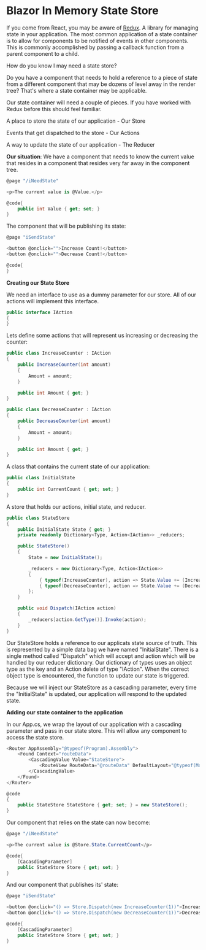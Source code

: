 # Blazor In Memory State Store

If you come from React, you may be aware of [Redux](https://redux.js.org/). A library for managing state in your application. The most common application of a state container is to allow for components to be notified of events in other components. This is commonly accomplished by passing a callback function from a parent component to a child.

How do you know I may need a state store?

Do you have a component that needs to hold a reference to a piece of state from a different component that may be dozens of level away in the render tree? That's where a state container may be applicable.

Our state container will need a couple of pieces. If you have worked with Redux before this should feel familiar.

A place to store the state of our application - Our Store

Events that get dispatched to the store - Our Actions

A way to update the state of our application - The Reducer

**Our situation**: We have a component that needs to know the current value that resides in a component that resides very far away in the component tree.

```csharp
@page "/iNeedState"

<p>The current value is @Value.</p>

@code{
    public int Value { get; set; }
}
```

The component that will be publishing its state:

```csharp
@page "iSendState"

<button @onclick="">Increase Count!</button>
<button @onclick="">Decrease Count!</button>

@code{
}
```

**Creating our State Store**

We need an interface to use as a dummy parameter for our store. All of our actions will implement this interface.

```csharp
public interface IAction
{
}
```

Lets define some actions that will represent us increasing or decreasing the counter:

```csharp
public class IncreaseCounter : IAction
{
    public IncreaseCounter(int amount)
    {
        Amount = amount;
    }

    public int Amount { get; }
}
```

```csharp
public class DecreaseCounter : IAction
{
    public DecreaseCounter(int amount)
    {
        Amount = amount;
    }

    public int Amount { get; }
}
```

A class that contains the current state of our application:

```csharp
public class InitialState
{
    public int CurrentCount { get; set; }
}
```

A store that holds our actions, initial state, and reducer.

```csharp
public class StateStore
{
    public InitialState State { get; }
    private readonly Dictionary<Type, Action<IAction>> _reducers;

    public StateStore()
    {
        State = new InitialState();

        _reducers = new Dictionary<Type, Action<IAction>>
        {
            { typeof(IncreaseCounter), action => State.Value += (IncreaseCounter) action).Amount},
            { typeof(DecreaseCounter), action => State.Value += (DecreaseCounter) action).Amount},
        };
    }

    public void Dispatch(IAction action)
    {
        _reducers[action.GetType()].Invoke(action);
    }
}
```

Our StateStore holds a reference to our applicats state source of truth. This is represented by a simple data bag we have named "InitialState". There is a single method called "Dispatch" which will accept and action which will be handled by our reducer dictionary. Our dictionary of types uses an object type as the key and an Action delete of type "IAction". When the correct object type is encountered, the function to update our state is triggered.

Because we will inject our StateStore as a cascading parameter, every time the "InitialState" is updated, our application will respond to the updated state.

**Adding our state container to the application**

In our App.cs, we wrap the layout of our application with a cascading parameter and pass in our state store. This will allow any component to access the state store.

```csharp
<Router AppAssembly="@typeof(Program).Assembly">
    <Found Context="routeData">
        <CascadingValue Value="StateStore">
            <RouteView RouteData="@routeData" DefaultLayout="@typeof(MainLayout)" />
        </CascadingValue>
    </Found>
</Router>

@code
{
    public StateStore StateStore { get; set; } = new StateStore();
}
```

Our component that relies on the state can now become:

```csharp
@page "/iNeedState"

<p>The current value is @Store.State.CurrentCount</p>

@code{
    [CacasdingParameter]
    public StateStore Store { get; set; }
}
```

And our component that publishes its' state:

```csharp
@page "iSendState"

<button @onclick="() => Store.Dispatch(new IncreaseCounter(1))">Increase Count!</button>
<button @onclick="() => Store.Dispatch(new DecreaseCounter(1))">Decrease Count!</button>

@code{
    [CascadingParameter]
    public StateStore Store { get; set; }
}
```
